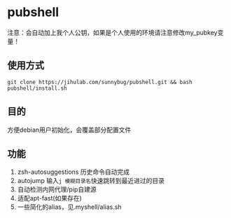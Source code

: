 # pubshell
注意：会自动加上我个人公钥，如果是个人使用的环境请注意修改my_pubkey变量！

## 使用方式
`
git clone https://jihulab.com/sunnybug/pubshell.git && bash pubshell/install.sh
`
## 目的
方便debian用户初始化，会覆盖部分配置文件

## 功能
1. zsh-autosuggestions
   历史命令自动完成
2. autojump
   输入`j 模糊目录名`快速跳转到最近进过的目录
3. 自动检测内网代理/pip自建源
4. 适配apt-fast(如果存在)
5. 一些简化的alias，见.myshell/alias.sh